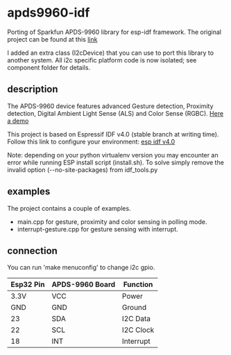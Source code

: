 # apds9960-idf

Porting of Sparkfun APDS-9960 library for esp-idf framework.
The original project can be found at this [link](https://github.com/sparkfun/SparkFun_APDS-9960_Sensor_Arduino_Library)

I added an extra class (I2cDevice) that you can use to port this library to another system. All i2c specific platform code is now isolated; see component folder for details.

## description

The APDS-9960 device features advanced Gesture detection, Proximity detection, Digital Ambient Light Sense
(ALS) and Color Sense (RGBC). [Here a demo](https://youtu.be/A3QRyixnEl8)

This project is based on Espressif IDF v4.0 (stable branch at writing time).
Follow this link to configure your environment: [esp idf v4.0](https://docs.espressif.com/projects/esp-idf/en/v4.0/get-started/index.html)

Note: depending on your python virtualenv version you may encounter an error while running ESP install script (install.sh).
To solve simply remove the invalid option (--no-site-packages) from idf_tools.py 

## examples

The project contains a couple of examples.

- main.cpp for gesture, proximity and color sensing in polling mode.
- interrupt-gesture.cpp for gesture sensing with interrupt.

## connection

You can run 'make menuconfig' to change i2c gpio.

| Esp32 Pin | APDS-9960 Board | Function |
|---|---|---| 
| 3.3V | VCC | Power |
| GND | GND | Ground |
| 23 | SDA | I2C Data |
| 22 | SCL | I2C Clock |
| 18 | INT | Interrupt |
